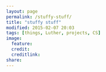 ```yaml
---
layout: page
permalink: /stuffy-stuff/
title: "stuffy stuff"
modified: 2015-02-07 20:03
tags: [things, Luther, projects, CS]
image:
  feature: 
  credit: 
  creditlink: 
share: 
---
```

